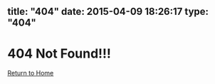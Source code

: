 title: "404"
date: 2015-04-09 18:26:17
type: "404"
---


# 404 Not Found!!!

[Return to Home][1]


[1]: http://coderroc.com
